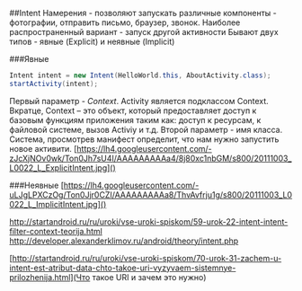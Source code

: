 ##Intent
Намерения - позволяют запускать различные компоненты - фотографии, отправить письмо, браузер, звонок. Наиболее распространенный
вариант - запуск другой активности
Бывают двух типов - явные (Explicit) и неявные (Implicit)

###Явные
```java
Intent intent = new Intent(HelloWorld.this, AboutActivity.class);
startActivity(intent);
```
Первый параметр - *Context*. Activity является подклассом Context. 
Вкратце, Context – это объект, который предоставляет доступ к базовым функциям приложения таким как: доступ к ресурсам, к файловой системе, вызов Activiy и т.д. 
Второй параметр - имя класса. Система, просмотрев манифест определит, что нам нужно запустить новое активити. 
[https://lh4.googleusercontent.com/-zJcXjNOv0wk/Ton0Jh7sU4I/AAAAAAAAAa4/8j80xc1nbGM/s800/20111003_L0022_L_ExplicitIntent.jpg]()

###Неявные
[https://lh4.googleusercontent.com/-uLJgLPXCzOg/Ton0Jjr0CZI/AAAAAAAAAa8/ThvAvfrju1g/s800/20111003_L0022_L_ImplicitIntent.jpg]()


http://startandroid.ru/ru/uroki/vse-uroki-spiskom/59-urok-22-intent-intent-filter-context-teorija.html
http://developer.alexanderklimov.ru/android/theory/intent.php

[http://startandroid.ru/ru/uroki/vse-uroki-spiskom/70-urok-31-zachem-u-intent-est-atribut-data-chto-takoe-uri-vyzyvaem-sistemnye-prilozhenija.html](Что такое URI и зачем это нужно)

